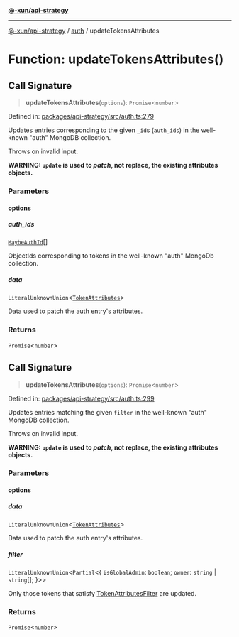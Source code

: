 [**@-xun/api-strategy**](../../README.md)

***

[@-xun/api-strategy](../../README.md) / [auth](../README.md) / updateTokensAttributes

# Function: updateTokensAttributes()

## Call Signature

> **updateTokensAttributes**(`options`): `Promise`\<`number`\>

Defined in: [packages/api-strategy/src/auth.ts:279](https://github.com/Xunnamius/api-utils/blob/60a2178cffe0885ecc2a390e9b6bc795373b5e0b/packages/api-strategy/src/auth.ts#L279)

Updates entries corresponding to the given `_id`s (`auth_ids`) in the
well-known "auth" MongoDB collection.

Throws on invalid input.

**WARNING: `update` is used to _patch_, not replace, the existing attributes
objects.**

### Parameters

#### options

##### auth_ids

[`MaybeAuthId`](../types/type-aliases/MaybeAuthId.md)[]

ObjectIds corresponding to tokens in the well-known "auth" MongoDb
collection.

##### data

`LiteralUnknownUnion`\<[`TokenAttributes`](../types/type-aliases/TokenAttributes.md)\>

Data used to patch the auth entry's attributes.

### Returns

`Promise`\<`number`\>

## Call Signature

> **updateTokensAttributes**(`options`): `Promise`\<`number`\>

Defined in: [packages/api-strategy/src/auth.ts:299](https://github.com/Xunnamius/api-utils/blob/60a2178cffe0885ecc2a390e9b6bc795373b5e0b/packages/api-strategy/src/auth.ts#L299)

Updates entries matching the given `filter` in the well-known "auth" MongoDB
collection.

Throws on invalid input.

**WARNING: `update` is used to _patch_, not replace, the existing attributes
objects.**

### Parameters

#### options

##### data

`LiteralUnknownUnion`\<[`TokenAttributes`](../types/type-aliases/TokenAttributes.md)\>

Data used to patch the auth entry's attributes.

##### filter

`LiteralUnknownUnion`\<`Partial`\<\{ `isGlobalAdmin`: `boolean`; `owner`: `string` \| `string`[]; \}\>\>

Only those tokens that satisfy [TokenAttributesFilter](../types/type-aliases/TokenAttributesFilter.md) are updated.

### Returns

`Promise`\<`number`\>
